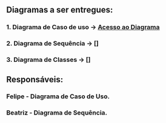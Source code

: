 ## Diagramas a ser entregues:

### 1. Diagrama de Caso de uso -> [Acesso ao Diagrama](https://github.com/HeitFernandes/pi-segundo-semestre-2025/blob/main/Documentação/Diagramas/Caso%20de%20Uso/WhatsApp%20Image%202025-10-12%20at%2009.33.34.jpeg)
### 2. Diagrama de Sequência -> []
### 3. Diagrama de Classes -> []

## Responsáveis:

### Felipe - Diagrama de Caso de Uso.
### Beatriz - Diagrama de Sequência.
